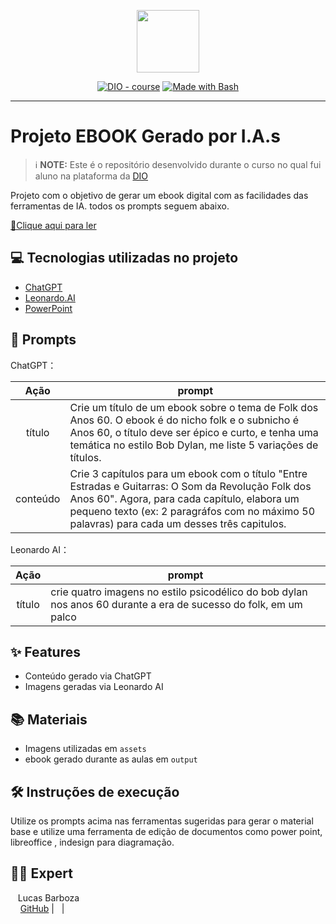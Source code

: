 <p align="center">
    <img width="100" src=".github/assets/banner.png">
</p>


<p align="center">
<a href="https://dio.me/"><img src="https://img.shields.io/badge/DIO-Course-28DA77?logo=youtube" alt="DIO - course"></a>
<a href="https://www.gnu.org/software/bash/" title="Go to Bash homepage"><img src="https://img.shields.io/badge/Prompt-Project-blue?logo=gnu-bash&amp;logoColor=white" alt="Made with Bash"></a></p>

-------

# Projeto EBOOK Gerado por I.A.s


 > ℹ️ **NOTE:** Este é o repositório desenvolvido durante o curso no qual fui aluno na plataforma da [DIO](https://dio.me)

Projeto com o objetivo de gerar um ebook digital com as facilidades das ferramentas de IA. todos os prompts
seguem abaixo.

<a href="https://github.com/barbozalucas/prompts-recipe-to-create-a-ebook/blob/main/ebook%20o%20folk%20dos%20ano%2060.pdf" title="View PDF now"> 📕Clique aqui para ler</a>

## 💻 Tecnologias utilizadas no projeto

- [ChatGPT](https://chat.openai.com/) 
- [Leonardo.AI](https://app.leonardo.ai/)
- [PowerPoint](https://www.microsoft.com/en/microsoft-365/powerpoint)

## 🧠 Prompts


ChatGPT：

|   Ação   | prompt                                                                                                                                                                                                                                                                         |
| :------: | ------------------------------------------------------------------------------------------------------------------------------------------------------------------------------------------------------------------------------------------------------------------------------ |
|  título  | Crie um título de um ebook sobre o tema de Folk dos Anos 60. O ebook é do nicho folk e o subnicho é Anos 60, o título deve ser épico e curto, e tenha uma temática no estilo Bob Dylan, me liste 5 variações de títulos.                                                 |
| conteúdo | Crie 3 capítulos para um ebook com o título "Entre Estradas e Guitarras: O Som da Revolução Folk dos Anos 60". Agora, para cada capítulo, elabora um pequeno texto (ex: 2 paragráfos com no máximo 50 palavras) para cada um desses três capitulos. |


Leonardo AI：

|  Ação  | prompt                                                                                 |
| :----: | -------------------------------------------------------------------------------------- |
| título | crie quatro imagens no estilo psicodélico do bob dylan nos anos 60 durante a era de sucesso do folk, em um palco |

## ✨ Features

- Conteúdo gerado via ChatGPT
- Imagens geradas via Leonardo AI

## 📚 Materiais

- Imagens utilizadas em `assets`
- ebook gerado durante as aulas em `output`

## 🛠️ Instruções de execução

Utilize os prompts acima nas ferramentas sugeridas para gerar o material base e utilize uma ferramenta de edição de documentos como power point, libreoffice , indesign para diagramação.

## 👨‍💻 Expert

<p>
    <p>&nbsp&nbsp&nbspLucas Barboza<br>
    &nbsp&nbsp&nbsp
    <a href="https://github.com/barbozalucas">
    GitHub</a>&nbsp;|&nbsp;
   &nbsp;|&nbsp;</p>
</p>
<br/><br/>
<p>

